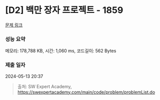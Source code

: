 # [D2] 백만 장자 프로젝트 - 1859 

[문제 링크](https://swexpertacademy.com/main/code/problem/problemDetail.do?contestProbId=AV5LrsUaDxcDFAXc) 

### 성능 요약

메모리: 178,788 KB, 시간: 1,060 ms, 코드길이: 562 Bytes

### 제출 일자

2024-05-13 20:37



> 출처: SW Expert Academy, https://swexpertacademy.com/main/code/problem/problemList.do